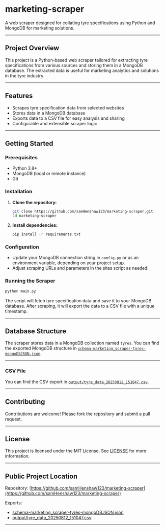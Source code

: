 # marketing-scraper

A web scraper designed for collating tyre specifications using Python and MongoDB for marketing solutions.

---

## Project Overview

This project is a Python-based web scraper tailored for extracting tyre specifications from various sources and storing them in a MongoDB database. The extracted data is useful for marketing analytics and solutions in the tyre industry.

---

## Features

- Scrapes tyre specification data from selected websites
- Stores data in a MongoDB database
- Exports data to a CSV file for easy analysis and sharing
- Configurable and extensible scraper logic

---

## Getting Started

### Prerequisites

- Python 3.8+
- MongoDB (local or remote instance)
- Git

### Installation

1. **Clone the repository:**
   ```sh
   git clone https://github.com/samHenshaw123/marketing-scraper.git
   cd marketing-scraper
   ```

2. **Install dependencies:**
   ```sh
   pip install -r requirements.txt
   ```

### Configuration

- Update your MongoDB connection string in `config.py` or as an environment variable, depending on your project setup.
- Adjust scraping URLs and parameters in the sites script as needed.

### Running the Scraper

```sh
python main.py
```

The script will fetch tyre specification data and save it to your MongoDB database. After scraping, it will export the data to a CSV file with a unique timestamp.

---

## Database Structure

The scraper stores data in a MongoDB collection named `tyres`. You can find the exported MongoDB structure in [`schema-marketing_scraper-tyres-mongoDBJSON.json`](schema-marketing_scraper-tyres-mongoDBJSON.json).

---

### CSV File

You can find the CSV export in [`output/tyre_data_20250812_151047.csv`](output/tyre_data_20250812_151047.csv).

---

## Contributing

Contributions are welcome! Please fork the repository and submit a pull request.

---

## License

This project is licensed under the MIT License. See [LICENSE](LICENSE) for more information.

---

## Public Project Location

Repository: [https://github.com/samHenshaw123/marketing-scraper](https://github.com/samHenshaw123/marketing-scraper)

Exports:
- [schema-marketing_scraper-tyres-mongoDBJSON.json](schema-marketing_scraper-tyres-mongoDBJSON.json)
- [output/tyre_data_20250812_151047.csv](output/tyre_data_20250812_151047.csv)

---
